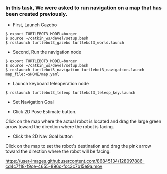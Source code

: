 ### In this task, We were asked to run navigation on a map that has been created previously. 

- First, Launch Gazebo 

```
$ export TURTLEBOT3_MODEL=burger
$ source ~/catkin_ws/devel/setup.bash
$ roslaunch turtlebot3_gazebo turtlebot3_world.launch
```

- Second, Run the navigation node
```
$ export TURTLEBOT3_MODEL=burger
$ source ~/catkin_ws/devel/setup.bash
$ roslaunch turtlebot3_navigation turtlebot3_navigation.launch map_file:=$HOME/map.yaml

```

- Launch keyboard teleoperation node

`$ roslaunch turtlebot3_teleop turtlebot3_teleop_key.launch`

- Set Navigation Goal

- Click 2D Pose Estimate button.

Click on the map where the actual robot is located and drag the large green arrow toward the direction where the robot is facing.


- Click the 2D Nav Goal button

Click on the map to set the robot's destination and drag the pink arrow toward the direction where the robot will be facing.


https://user-images.githubusercontent.com/86845134/128097886-cd4c7f18-f9ce-4655-896c-fcc3c7b15e9a.mov
